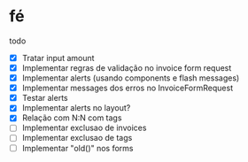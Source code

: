 # fé

todo
- [X] Tratar input amount
- [X] Implementar regras de validação no invoice form request
- [X] Implementar alerts (usando components e flash messages)
- [X] Implementar messages dos erros no InvoiceFormRequest
- [x] Testar alerts
- [X] Implementar alerts no layout?
- [X] Relação com N:N com tags
- [ ] Implementar exclusao de invoices
- [ ] Implementar exclusao de tags
- [ ] Implementar "old()" nos forms